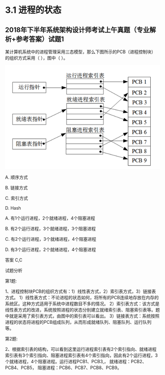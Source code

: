 # 3.1 进程的状态

## 2018年下半年系统架构设计师考试上午真题（专业解析+参考答案）试题1

某计算机系统中的进程管理采用三态模型，那么下图所示的PCB（进程控制块）的组织方式采用（ ），图中（ ）。

![img](../../../_media/1674101893415-064f1705-a8bb-4136-9f8c-e78b9fb10cd7.png)

A. 顺序方式

B. 链接方式

C. 索引方式

D. Hash



A. 有1个运行进程，2个就绪进程，4个阻塞进程

B. 有2个运行进程，3个就绪进程，3个阻塞进程

C. 有2个运行进程，3个就绪进程，4个阻塞进程

D. 有3个运行进程，2个就绪进程，4个阻塞进程



答案 C,C

试题分析



第1题:

1、进程控制块PCB的组织方式有：1）线性表方式，2）索引表方式，3）链接表方式。
1）线性表方式：不论进程的状态如何，将所有的PCB连续地存放在内存的系统区。这种方式适用于系统中进程数目不多的情况。
2）索引表方式：该方式是线性表方式的改进，系统按照进程的状态分别建立就绪索引表、阻塞索引表等。题中就是采用了索引表方式，由图中的索引表可以看出。
3）链接表方式：系统按照进程的状态将进程的PCB组成队列，从而形成就绪队列、阻塞队列、运行队列等。



第2题:

2、根据索引表的结构，可以看到这里运行进程索引表有2个索引指向、就绪进程索引表有3个索引指向、阻塞进程索引表有4个索引指向，因此有2个运行进程，3个就绪进程，4个阻塞进程。运行进程PCB1、PCB3,， 就绪进程：PCB2、PCB4、PCB5， 阻塞进程：PCB6、PCB7、PCB8、PCB9。
